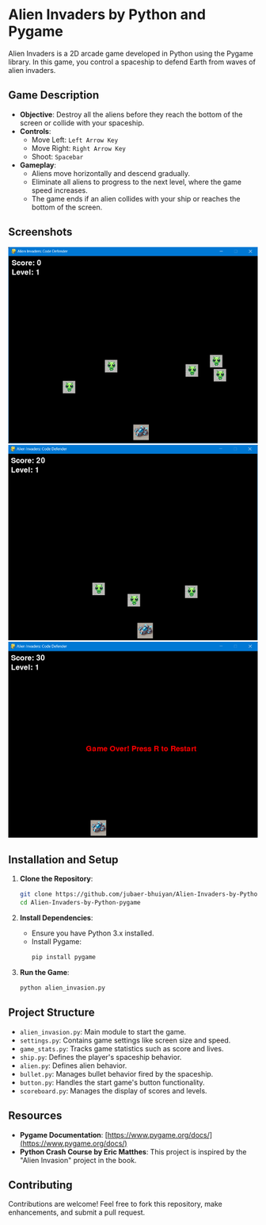 # Alien Invaders by Python and Pygame

Alien Invaders is a 2D arcade game developed in Python using the Pygame library. In this game, you control a spaceship to defend Earth from waves of alien invaders.

## Game Description

- **Objective**: Destroy all the aliens before they reach the bottom of the screen or collide with your spaceship.
- **Controls**:
  - Move Left: `Left Arrow Key`
  - Move Right: `Right Arrow Key`
  - Shoot: `Spacebar`
- **Gameplay**:
  - Aliens move horizontally and descend gradually.
  - Eliminate all aliens to progress to the next level, where the game speed increases.
  - The game ends if an alien collides with your ship or reaches the bottom of the screen.

## Screenshots

![Game Screenshot 1](screenshots/gameplay1.png)
![Game Screenshot 2](screenshots/gameplay2.png)
![Game Screenshot 3](screenshots/gameplay3.png)

## Installation and Setup

1. **Clone the Repository**:
   ```bash
   git clone https://github.com/jubaer-bhuiyan/Alien-Invaders-by-Python-pygame.git
   cd Alien-Invaders-by-Python-pygame
   ```

2. **Install Dependencies**:
   - Ensure you have Python 3.x installed.
   - Install Pygame:
     ```bash
     pip install pygame
     ```

3. **Run the Game**:
   ```bash
   python alien_invasion.py
   ```

## Project Structure

- `alien_invasion.py`: Main module to start the game.
- `settings.py`: Contains game settings like screen size and speed.
- `game_stats.py`: Tracks game statistics such as score and lives.
- `ship.py`: Defines the player's spaceship behavior.
- `alien.py`: Defines alien behavior.
- `bullet.py`: Manages bullet behavior fired by the spaceship.
- `button.py`: Handles the start game's button functionality.
- `scoreboard.py`: Manages the display of scores and levels.

## Resources

- **Pygame Documentation**: [https://www.pygame.org/docs/](https://www.pygame.org/docs/)
- **Python Crash Course by Eric Matthes**: This project is inspired by the "Alien Invasion" project in the book.

## Contributing

Contributions are welcome! Feel free to fork this repository, make enhancements, and submit a pull request.
